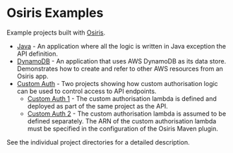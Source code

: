 # Osiris Examples
Example projects built with [Osiris](https://github.com/cjkent/osiris/).

* [Java](https://github.com/cjkent/osiris-examples/tree/master/java) - An application where all the logic is written in Java exception the API definition.
* [DynamoDB](https://github.com/cjkent/osiris-examples/tree/master/dynamodb) - An application that uses AWS DynamoDB as its data store. Demonstrates how to create and refer to other AWS resources from an Osiris app.
* [Custom Auth](https://github.com/cjkent/osiris-examples/tree/master/custom-auth) - Two projects showing how custom authorisation logic can be used to control access to API endpoints.
  * [Custom Auth 1](https://github.com/cjkent/osiris-examples/tree/master/custom-auth/custom-auth1) - The custom authorisation lambda is defined and deployed as part of the same project as the API.
  * [Custom Auth 2](https://github.com/cjkent/osiris-examples/tree/master/custom-auth/custom-auth2) - The custom authorisation lambda is assumed to be defined separately. The ARN of the custom authorisation lambda must be specified in the configuration of the Osiris Maven plugin. 

See the individual project directories for a detailed description.
